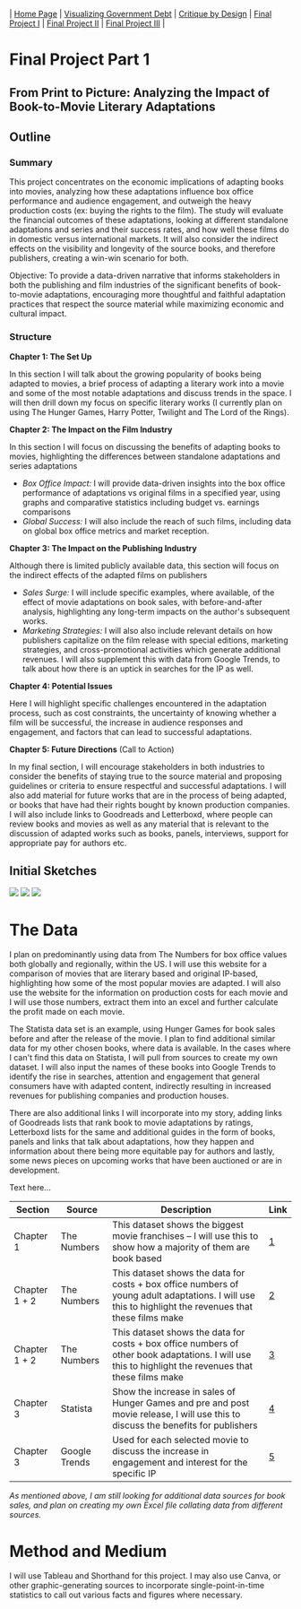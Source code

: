 | [Home Page](https://natashapawar.github.io/dataviz-portfolio/) | [Visualizing Government Debt](https://natashapawar.github.io/dataviz-portfolio/visualizing-government-debt) | [Critique by Design](https://natashapawar.github.io/dataviz-portfolio/critique-by-design) | [Final Project I](https://natashapawar.github.io/dataviz-portfolio/final-project-part-one) | [Final Project II](https://natashapawar.github.io/dataviz-portfolio/final-project-part-two) | [Final Project III](https://natashapawar.github.io/dataviz-portfolio/final-project-part-three) |

# Final Project Part 1

## From Print to Picture: Analyzing the Impact of Book-to-Movie Literary Adaptations

## Outline
### Summary
This project concentrates on the economic implications of adapting books into movies, analyzing how these adaptations influence box office performance and audience engagement, and outweigh the heavy production costs (ex: buying the rights to the film). The study will evaluate the financial outcomes of these adaptations, looking at different standalone adaptations and series and their success rates, and how well these films do in domestic versus international markets. It will also consider the indirect effects on the visibility and longevity of the source books, and therefore publishers, creating a win-win scenario for both.


Objective: To provide a data-driven narrative that informs stakeholders in both the publishing and film industries of the significant benefits of book-to-movie adaptations, encouraging more thoughtful and faithful adaptation practices that respect the source material while maximizing economic and cultural impact.

### Structure 

**Chapter 1: The Set Up**

In this section I will talk about the growing popularity of books being adapted to movies, a brief process of adapting a literary work into a movie and some of the most notable adaptations and discuss trends in the space. I will then drill down my focus on specific literary works (I currently plan on using The Hunger Games, Harry Potter, Twilight and The Lord of the Rings).

**Chapter 2: The Impact on the Film Industry**

In this section I will focus on discussing the benefits of adapting books to movies, highlighting the differences between standalone adaptations and series adaptations
- *Box Office Impact:* I will provide data-driven insights into the box office performance of adaptations vs original films in a specified year, using graphs and comparative statistics including budget vs. earnings comparisons
- *Global Success:* I will also include the reach of such films, including data on global box office metrics and market reception.

**Chapter 3: The Impact on the Publishing Industry**

Although there is limited publicly available data, this section will focus on the indirect effects of the adapted films on publishers
- *Sales Surge:* I will include specific examples, where available, of the effect of movie adaptations on book sales, with before-and-after analysis, highlighting any long-term impacts on the author's subsequent works.
- *Marketing Strategies:* I will also also include relevant details on how publishers capitalize on the film release with special editions, marketing strategies, and cross-promotional activities which generate additional revenues. I will also supplement this with data from Google Trends, to talk about how there is an uptick in searches for the IP as well. 

**Chapter 4: Potential Issues**

Here I will highlight specific challenges encountered in the adaptation process, such as cost constraints, the uncertainty of knowing whether a film will be successful, the increase in audience responses and engagement, and factors that can lead to successful adaptations.

**Chapter 5: Future Directions** (Call to Action)

In my final section, I will encourage stakeholders in both industries to consider the benefits of staying true to the source material and proposing guidelines or criteria to ensure respectful and successful adaptations. I will also add material for future works that are in the process of being adapted, or books that have had their rights bought by known production companies. I will also include links to Goodreads and Letterboxd, where people can review books and movies as well as any material that is relevant to the discussion of adapted works such as books, panels, interviews, support for appropriate pay for authors etc.


## Initial Sketches

<img src="IMG_0115.jpg">
<img src="IMG_0116.jpg">
<img src="IMG_0117.jpg">


# The Data

I plan on predominantly using data from The Numbers for box office values both globally and regionally, within the US. I  will use this website for a comparison of movies that are literary based and original IP-based, highlighting how some of the most popular movies are adapted. I will also use the website for the information on production costs for each movie and I will use those numbers, extract them into an excel and further calculate the profit made on each movie. 

The Statista data set is an example, using Hunger Games for book sales before and after the release of the movie. I plan to find additional similar data for my other chosen books, where data is available. In the cases where I can't find this data on Statista, I will pull from sources to create my own dataset. I will also input the names of these books into Google Trends to identify the rise in searches, attention and engagement that general consumers have with adapted content, indirectly resulting in increased revenues for publishing companies and production houses.

There are also additional links I will incorporate into my story, adding links of Goodreads lists that rank book to movie adaptations by ratings, Letterboxd lists for the same and additional guides in the form of books, panels and links that talk about adaptations, how they happen and information about there being more equitable pay for authors and lastly, some news pieces on upcoming works that have been auctioned or are in development. 

Text here...


| Section     | Source        | Description | Link        |
|-------------|---------------|-------------|-------------|
| Chapter 1     | The Numbers   | This dataset shows the biggest movie franchises – I will use this to show how a majority of them are book based            | [1](https://www.the-numbers.com/movies/franchises)            |
| Chapter 1 + 2 | The Numbers   | This dataset shows the data for costs + box office numbers of young adult adaptations. I will use this to highlight the revenues that these films make            | [2](https://www.the-numbers.com/movies/keyword/Young-Adult-Book-Adaptation)            |
| Chapter 1 + 2 | The Numbers      | This dataset shows the data for costs + box office numbers of other book adaptations. I will use this to highlight the revenues that these films make            | [3](https://www.the-numbers.com/movies/source/Based-on-Fictional-Book-or-Short-Story#tab=year)            |
| Chapter 3   | Statista | Show the increase in sales of Hunger Games and pre and post movie release, I will use this to discuss the benefits for publishers             | [4](https://www-statista-com.us1.proxy.openathens.net/statistics/291353/hunger-games-trilogy-unit-sales/)            |
| Chapter 3   | Google Trends | Used for each selected movie to discuss the increase in engagement and interest for the specific IP             | [5](https://trends.google.com)            |


*As mentioned above, I am still looking for additional data sources for book sales, and plan on creating my own Excel file collating data from different sources.*


# Method and Medium
I will use Tableau and Shorthand for this project. I may also use Canva, or other graphic-generating sources to incorporate single-point-in-time statistics to call out various facts and figures where necessary.
